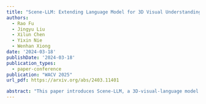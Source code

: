 ```yaml
---
title: "Scene-LLM: Extending Language Model for 3D Visual Understanding and Reasoning"
authors:
  - Rao Fu
  - Jingyu Liu
  - Xilun Chen
  - Yixin Nie
  - Wenhan Xiong
date: '2024-03-18'
publishDate: '2024-03-18'
publication_types:
  - paper-conference
publication: "WACV 2025"
url_pdf: https://arxiv.org/abs/2403.11401

abstract: "This paper introduces Scene-LLM, a 3D-visual-language model that enhances embodied agents' abilities in interactive 3D indoor environments by integrating the reasoning strengths of Large Language Models (LLMs). Scene-LLM adopts a hybrid 3D visual feature representation, that incorporates dense spatial information and supports scene state updates. The model employs a projection layer to efficiently project these features in the pre-trained textual embedding space, enabling effective interpretation of 3D visual information. Unique to our approach is the integration of both scene-level and ego-centric 3D information. This combination is pivotal for interactive planning, where scene-level data supports global planning and ego-centric data is important for localization. Notably, we use ego-centric 3D frame features for feature alignment, an efficient technique that enhances the model's ability to align features of small objects within the scene. Our experiments with Scene-LLM demonstrate its strong capabilities in dense captioning, question answering, and interactive planning. We believe Scene-LLM advances the field of 3D visual understanding and reasoning, offering new possibilities for sophisticated agent interactions in indoor settings. "
---
```

